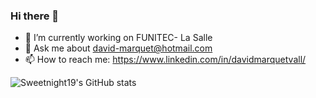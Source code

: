 ### Hi there 👋


<!--
- 🌱 I’m currently learning ...
- 👯 I’m looking to collaborate on ...
- 🤔 I’m looking for help with ...
  -->
- 🔭 I’m currently working on FUNITEC- La Salle
- 💬 Ask me about david-marquet@hotmail.com
- 📫 How to reach me: https://www.linkedin.com/in/davidmarquetvall/
<!--
- 😄 Pronouns: ...
- ⚡ Fun fact: ...
  -->

![Sweetnight19's GitHub stats](https://github-readme-stats.vercel.app/api?username=sweetnight19&show_icons=true&theme=radical)
